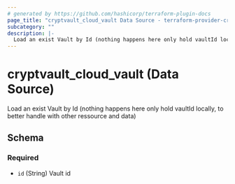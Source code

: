 ```yaml
---
# generated by https://github.com/hashicorp/terraform-plugin-docs
page_title: "cryptvault_cloud_vault Data Source - terraform-provider-cryptvault"
subcategory: ""
description: |-
  Load an exist Vault by Id (nothing happens here only hold vaultId locally, to better handle with other ressource and data)
---
```


# cryptvault_cloud_vault (Data Source)

Load an exist Vault by Id (nothing happens here only hold vaultId locally, to better handle with other ressource and data)



<!-- schema generated by tfplugindocs -->
## Schema

### Required

- `id` (String) Vault id
